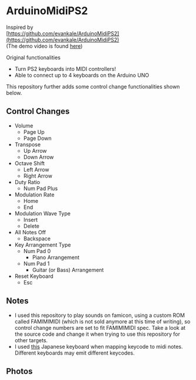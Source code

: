 # ArduinoMidiPS2

Inspired by  
[https://github.com/evankale/ArduinoMidiPS2](https://github.com/evankale/ArduinoMidiPS2)  
(The demo video is found [here](https://www.youtube.com/watch?v=NtWRIHYDzWQ))

Original functionalities

- Turn PS2 keyboards into MIDI controllers!
- Able to connect up to 4 keyboards on the Arduino UNO

This repository further adds some control change functionalities shown below.

## Control Changes

* Volume
	* Page Up
	* Page Down
* Transpose
	* Up Arrow
	* Down Arrow
* Octave Shift
	* Left Arrow
	* Right Arrow
* Duty Ratio
	* Num Pad Plus
* Modulation Rate
	* Home
	* End
* Modulation Wave Type
	* Insert
	* Delete
* All Notes Off
	* Backspace
* Key Arrangement Type
	* Num Pad 0
		* Piano Arrangement
	* Num Pad 1
		* Guitar (or Bass) Arrangement
* Reset Keyboard
	* Esc

## Notes
* I used this repository to play sounds on famicon, using a custom ROM called FAMIMIMIDI (which is not sold anymore at this time of writing), so control change numbers are set to fit FAMIMIMIDI spec. Take a look at the source code and change it when trying to use this repository for other targets.
* I used [this](https://www.amazon.co.jp/dp/B005LL9IYC) Japanese keyboard when mapping keycode to midi notes. Different keyboards may emit different keycodes.

## Photos